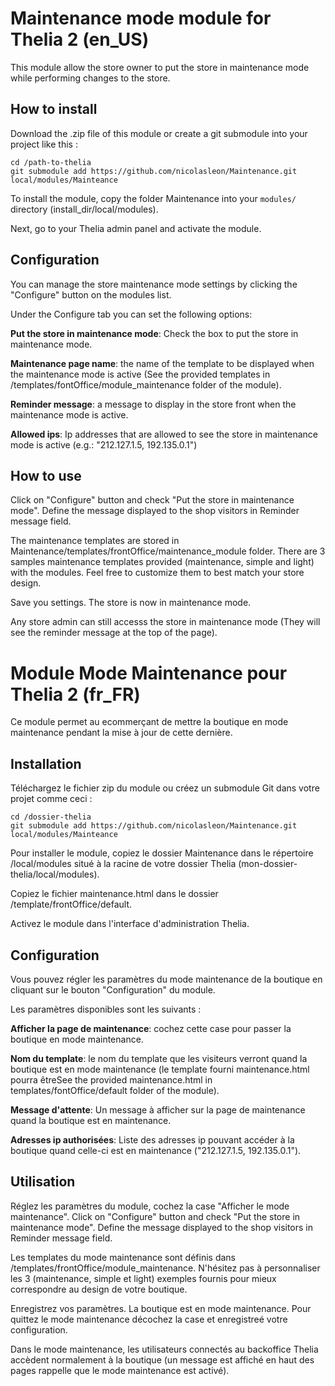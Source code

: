 # Maintenance mode module for Thelia 2 (en_US)

This module allow the store owner to put the store in maintenance mode while performing changes to the store.

## How to install

Download the .zip file of this module or create a git submodule into your project like this :

```
cd /path-to-thelia
git submodule add https://github.com/nicolasleon/Maintenance.git local/modules/Mainteance
```

To install the module, copy the folder Maintenance into your ```modules/``` directory (install_dir/local/modules).

Next, go to your Thelia admin panel and activate the module.


## Configuration

You can manage the store maintenance mode settings by clicking the "Configure" button on the modules list.

Under the Configure tab you can set the following options:

**Put the store in maintenance mode**: Check the box to put the store in maintenance mode.

**Maintenance page name**: the name of the template to be displayed when the maintenance mode is active (See the provided templates in /templates/fontOffice/module_maintenance folder of the module).

**Reminder message**: a message to display in the store front when the maintenance mode is active.

**Allowed ips**: Ip addresses that are allowed to see the store in maintenance mode is active (e.g.: "212.127.1.5, 192.135.0.1")


## How to use

Click on "Configure" button and check "Put the store in maintenance mode".
Define the message displayed to the shop visitors in Reminder message field.

The maintenance templates are stored in Maintenance/templates/frontOffice/maintenance_module folder. There are 3 samples maintenance templates provided (maintenance, simple and light) with the modules. Feel free to customize them to best match your store design.

Save you settings. The store is now in maintenance mode.

Any store admin can still accesss the store in maintenance mode (They will see the reminder message at the top of the page).


# Module Mode Maintenance pour Thelia 2 (fr_FR)

Ce module permet au ecommerçant de mettre la boutique en mode maintenance pendant la mise à jour de cette dernière.

## Installation

Téléchargez le fichier zip du module ou créez un submodule Git dans votre projet comme ceci :

```
cd /dossier-thelia
git submodule add https://github.com/nicolasleon/Maintenance.git local/modules/Mainteance
```

Pour installer le module, copiez le dossier Maintenance dans le répertoire /local/modules situé à la racine de votre dossier Thelia (mon-dossier-thelia/local/modules).

Copiez le fichier maintenance.html dans le dossier /template/frontOffice/default.

Activez le module dans l'interface d'administration Thelia.


## Configuration

Vous pouvez régler les paramètres du mode maintenance de la boutique en cliquant sur le bouton "Configuration" du module.

Les paramètres disponibles sont les suivants :

**Afficher la page de maintenance**: cochez cette case pour passer la boutique en mode maintenance.

**Nom du template**: le nom du template que les visiteurs verront quand la boutique est en mode maintenance (le template fourni maintenance.html pourra êtreSee the provided maintenance.html in templates/fontOffice/default folder of the module).

**Message d'attente**: Un message à afficher sur la page de maintenance quand la boutique est en maintenance.

**Adresses ip authorisées**: Liste des adresses ip pouvant accéder à la boutique quand celle-ci est en maintenance ("212.127.1.5, 192.135.0.1").

## Utilisation

Réglez les paramètres du module, cochez la case "Afficher le mode maintenance".
Click on "Configure" button and check "Put the store in maintenance mode".
Define the message displayed to the shop visitors in Reminder message field.

Les templates du mode maintenance sont définis dans /templates/frontOffice/module_maintenance. N'hésitez pas à personnaliser les 3 (maintenance, simple et light) exemples fournis pour mieux correspondre au design de votre boutique.

Enregistrez vos paramètres. La boutique est en mode maintenance. Pour quittez le mode maintenance décochez la case et enregistreé votre configuration.

Dans le mode maintenance, les utilisateurs connectés au backoffice Thelia accèdent normalement à la boutique (un message est affiché en haut des pages rappelle que le mode maintenance est activé).